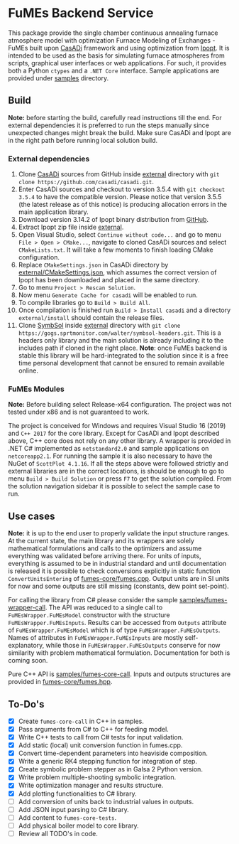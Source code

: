 # FuMEs Backend Service

This package provide the single chamber continuous annealing furnace atmosphere model with optimization Furnace Modeling of Exchanges - FuMEs built upon [CasADi](https://web.casadi.org/) framework and using optimization from [Ipopt](https://coin-or.github.io/Ipopt/). It is intended to be used as the basis for simulating furnace atmospheres from scripts, graphical user interfaces or web applications. For such, it provides both a Python `ctypes` and a `.NET Core` interface. Sample applications are provided under [samples](samples/) directory.

## Build

**Note:** before starting the build, carefully read instructions till the end. For external dependencies it is preferred to run the steps manually since unexpected changes might break the build. Make sure CasADi and Ipopt are in the right path before running local solution build.

### External dependencies

1. Clone [CasADi](https://github.com/casadi/casadi) sources from GitHub inside [external](external/) directory with `git clone https://github.com/casadi/casadi.git`.
1. Enter CasADi sources and checkout to version 3.5.4 with `git checkout 3.5.4` to have the compatible version. Please notice that version 3.5.5 (the latest release as of this notice) is producing allocation errors in the main application library.
1. Download version 3.14.2 of Ipopt binary distribution from [GitHub](https://github.com/coin-or/Ipopt/releases/download/releases%2F3.14.2/Ipopt-3.14.2-win64-msvs2019-md.zip).
1. Extract Ipopt zip file inside [external](external/).
1. Open Visual Studio, select `Continue without code...` and go to menu `File > Open > CMake...`, navigate to cloned CasADi sources and select `CMakeLists.txt`. It will take a few moments to finish loading CMake configuration.
1. Replace `CMakeSettings.json` in CasADi directory by [external/CMakeSettings.json](external/CMakeSettings.json), which assumes the correct version of Ipopt has been downloaded and placed in the same directory.
1. Go to menu `Project > Rescan Solution`.
1. Now menu `Generate Cache for casadi` will be enabled to run.
1. To compile libraries go to `Build > Build All`.
1. Once compilation is finished run `Build > Install casadi` and a directory `external/install` should contain the release files.
1. Clone [SymbSol](https://gogs.sprtmonitor.com/walter/symbsol-headers) inside [external](external/) directory with `git clone https://gogs.sprtmonitor.com/walter/symbsol-headers.git`. This is a headers only library and the main solution is already including it to the includes path if cloned in the right place. **Note**: once FuMEs backend is stable this library will be hard-integrated to the solution since it is a free time personal development that cannot be ensured to remain available online.

### FuMEs Modules

**Note:** Before building select Release-x64 configuration. The project was not tested under x86 and is not guaranteed to work.

The project is conceived for Windows and requires Visual Studio 16 (2019) and `C++ 2017` for the core library. Except for CasADi and Ipopt described above, C++ core does not rely on any other library. A wrapper is provided in .NET C# implemented as `netstandard2.0` and sample applications on `netcoreapp2.1`. For running the sample it is also necessary to have the NuGet of `ScottPlot 4.1.16`. If all the steps above were followed strictly and external libraries are in the correct locations, is should be enough to go to menu `Build > Build Solution` or press `F7` to get the solution compiled. From the solution navigation sidebar it is possible to select the sample case to run.

## Use cases

**Note:** it is up to the end user to properly validate the input structure ranges. At the current state, the main library and its wrappers are solely mathematical formulations and calls to the optimizers and assume everything was validated before arriving there. For units of inputs, everything is assumed to be in industrial standard and until documentation is released it is possible to check conversions explicitly in static function `ConvertUnitsEntering` of [fumes-core/fumes.cpp](src/fumes-core/fumes.cpp). Output units are in SI units for now and some outputs are still missing (constants, dew point set-point).

For calling the library from C# please consider the sample [samples/fumes-wrapper-call](samples/fumes-wrapper-call/Program.cs). The API was reduced to a single call to `FuMEsWrapper.FuMEsModel` constructor with the structure `FuMEsWrapper.FuMEsInputs`. Results can be accessed from `Outputs` attribute of  `FuMEsWrapper.FuMEsModel` which is of type `FuMEsWrapper.FuMEsOutputs`. Names of attributes in `FuMEsWrapper.FuMEsInputs` are mostly self-explanatory, while those in `FuMEsWrapper.FuMEsOutputs` conserve for now similarity with problem mathematical formulation. Documentation for both is coming soon.

Pure C++ API is [samples/fumes-core-call](samples/fumes-core-call/Program.cpp). Inputs and outputs structures are provided in [fumes-core/fumes.hpp](src/fumes-core/fumes.hpp).

## To-Do's

- [x] Create `fumes-core-call` in C++ in samples.
- [x] Pass arguments from C# to C++ for feeding model.
- [x] Write C++ tests to call from C# tests for input validation.
- [x] Add static (local) unit conversion function in fumes.cpp.
- [x] Convert time-dependent parameters into heaviside composition.
- [x] Write a generic RK4 stepping function for integration of step.
- [x] Create symbolic problem stepper as in Galsa 2 Python version.
- [x] Write problem multiple-shooting symbolic integration.
- [x] Write optimization manager and results structure.
- [x] Add plotting functionalities to C# library.
- [ ] Add conversion of units back to industrial values in outputs.
- [ ] Add JSON input parsing to C# library.
- [ ] Add content to `fumes-core-tests`.
- [ ] Add physical boiler model to core library.
- [ ] Review all TODO's in code.
